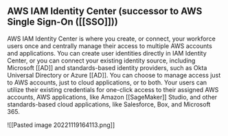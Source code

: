 ## AWS IAM Identity Center (successor to AWS Single Sign-On ([[SSO]]))

AWS IAM Identity Center is where you create, or connect, your workforce users once and centrally manage their access to multiple AWS accounts and applications. You can create user identities directly in IAM Identity Center, or you can connect your existing identity source, including Microsoft [[AD]] and standards-based identity providers, such as Okta Universal Directory or Azure [[AD]]. You can choose to manage access just to AWS accounts, just to cloud applications, or to both. Your users can utilize their existing credentials for one-click access to their assigned AWS accounts, AWS applications, like Amazon [[SageMaker]] Studio, and other standards-based cloud applications, like Salesforce, Box, and Microsoft 365.

![[Pasted image 20221119164113.png]]
